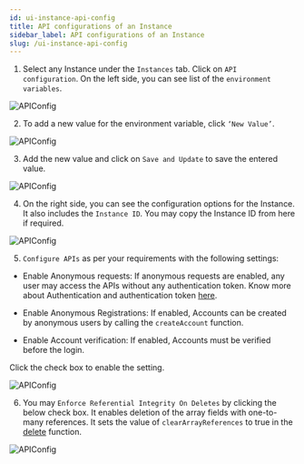 ```yaml
---
id: ui-instance-api-config
title: API configurations of an Instance
sidebar_label: API configurations of an Instance
slug: /ui-instance-api-config
---
```


1. Select any Instance under the `Instances` tab. Click on `API configuration`. On the left side, you can see list of the `environment variables`.

![APIConfig](/img/UI-Instance-API-Config-1.PNG)

2. To add a new value for the environment variable, click ``‘New Value’``.

![APIConfig](/img/UI-Instance-API-Config-2.PNG)

3. Add the new value and click on `Save and Update` to save the entered value.

![APIConfig](/img/UI-Instance-API-Config-3.PNG)

4. On the right side, you can see the configuration options for the Instance. It also includes the `Instance ID`. You may copy the Instance ID from here if required.

![APIConfig](/img/UI-Instance-API-Config-4.PNG)

5. `Configure APIs` as per your requirements with the following settings:

+ Enable Anonymous requests: If anonymous requests are enabled, any user may access the APIs without any  authentication token. Know more about Authentication and authentication token [here](authentication.md).

+ Enable Anonymous Registrations: If enabled, Accounts can be created by anonymous users by calling the `createAccount` function. 

+ Enable Account verification: If enabled, Accounts must be verified before the login.

Click the check box to enable the setting.

![APIConfig](/img/UI-Instance-API-Config-5.PNG)

6. You may `Enforce Referential Integrity On Deletes` by clicking the below check box. It enables deletion of the array fields with one-to-many references. It sets the value of `clearArrayReferences` to true in the [delete](deletedata.md) function.

![APIConfig](/img/UI-Instance-API-Config-6.png)